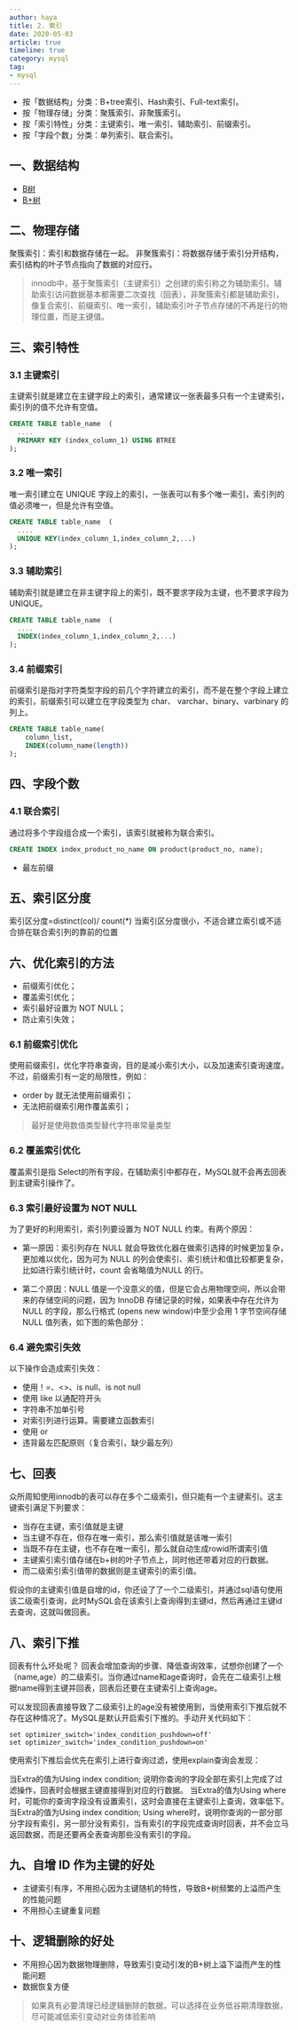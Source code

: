 ```yaml
---
author: haya
title: 2. 索引
date: 2020-05-03
article: true
timeline: true
category: mysql
tag:
- mysql
---
```


- 按「数据结构」分类：B+tree索引、Hash索引、Full-text索引。
- 按「物理存储」分类：聚簇索引、非聚簇索引。
- 按「索引特性」分类：主键索引、唯一索引、辅助索引、前缀索引。
- 按「字段个数」分类：单列索引、联合索引。

## 一、数据结构

- [B树](/algo/数据结构/B树)
- [B+树](/algo/数据结构/B+树) 

## 二、物理存储
聚簇索引：索引和数据存储在一起。
非聚簇索引：将数据存储于索引分开结构，索引结构的叶子节点指向了数据的对应行。

> innodb中，基于聚簇索引（主键索引）之创建的索引称之为辅助索引。辅助索引访问数据基本都需要二次查找（回表），非聚簇索引都是辅助索引，像复合索引、前缀索引、唯一索引，辅助索引叶子节点存储的不再是行的物理位置，而是主键值。

## 三、索引特性

### 3.1 主键索引
主键索引就是建立在主键字段上的索引，通常建议一张表最多只有一个主键索引，索引列的值不允许有空值。

```sql
CREATE TABLE table_name  (
  ....
  PRIMARY KEY (index_column_1) USING BTREE
);
```

### 3.2 唯一索引
唯一索引建立在 UNIQUE 字段上的索引，一张表可以有多个唯一索引，索引列的值必须唯一，但是允许有空值。

```sql
CREATE TABLE table_name  (
  ....
  UNIQUE KEY(index_column_1,index_column_2,...) 
);
```

### 3.3 辅助索引
辅助索引就是建立在非主键字段上的索引，既不要求字段为主键，也不要求字段为 UNIQUE。
```sql
CREATE TABLE table_name  (
  ....
  INDEX(index_column_1,index_column_2,...) 
);
```

### 3.4 前缀索引

前缀索引是指对字符类型字段的前几个字符建立的索引，而不是在整个字段上建立的索引，前缀索引可以建立在字段类型为 char、 varchar、binary、varbinary 的列上。

```sql
CREATE TABLE table_name(
    column_list,
    INDEX(column_name(length))
); 
```


## 四、字段个数

### 4.1 联合索引
通过将多个字段组合成一个索引，该索引就被称为联合索引。
```sql
CREATE INDEX index_product_no_name ON product(product_no, name);
```
- 最左前缀

## 五、索引区分度

索引区分度=distinct(col)/ count(*)
当索引区分度很小，不适合建立索引或不适合排在联合索引列的靠前的位置

## 六、优化索引的方法

- 前缀索引优化；
- 覆盖索引优化；
- 索引最好设置为 NOT NULL；
- 防止索引失效；

### 6.1 前缀索引优化
使用前缀索引，优化字符串查询，目的是减小索引大小，以及加速索引查询速度。
不过，前缀索引有一定的局限性，例如：
- order by 就无法使用前缀索引；
- 无法把前缀索引用作覆盖索引；
> 最好是使用数值类型替代字符串常量类型

### 6.2 覆盖索引优化

覆盖索引是指 Select的所有字段，在辅助索引中都存在，MySQL就不会再去回表到主键索引操作了。


### 6.3 索引最好设置为 NOT NULL
为了更好的利用索引，索引列要设置为 NOT NULL 约束。有两个原因：
- 第一原因：索引列存在 NULL 就会导致优化器在做索引选择的时候更加复杂，更加难以优化，因为可为 NULL 的列会使索引、索引统计和值比较都更复杂，比如进行索引统计时，count 会省略值为NULL 的行。

- 第二个原因：NULL 值是一个没意义的值，但是它会占用物理空间，所以会带来的存储空间的问题，因为 InnoDB 存储记录的时候，如果表中存在允许为 NULL 的字段，那么行格式 (opens new window)中至少会用 1 字节空间存储 NULL 值列表，如下图的紫色部分：

### 6.4 避免索引失效
以下操作会造成索引失效：
- 使用！=、<>、is null、is not null
- 使用 like 以通配符开头
- 字符串不加单引号
- 对索引列进行运算。需要建立函数索引
- 使用 or
- 违背最左匹配原则（复合索引，缺少最左列）


## 七、回表
众所周知使用innodb的表可以存在多个二级索引，但只能有一个主键索引。这主键索引满足下列要求：
- 当存在主键，索引值就是主键
- 当主键不存在，但存在唯一索引，那么索引值就是该唯一索引
- 当既不存在主键，也不存在唯一索引，那么就自动生成rowid所谓索引值
- 主键索引索引值存储在b+树的叶子节点上，同时他还带着对应的行数据。
- 而二级索引索引值带的数据则是主键索引的索引值。

假设你的主键索引值是自增的id，你还设了了一个二级索引，并通过sql语句使用该二级索引查询，此时MySQL会在该索引上查询得到主键id，然后再通过主键id去查询，这就叫做回表。

## 八、索引下推

回表有什么坏处呢？
回表会增加查询的步骤、降低查询效率，试想你创建了一个（name,age）的二级索引。当你通过name和age查询时，会先在二级索引上根据name得到主键并回表，回表后还要在主键索引上查询age。

可以发现回表直接导致了二级索引上的age没有被使用到，当使用索引下推后就不存在这种情况了。MySQL是默认开启索引下推的。手动开关代码如下：

```shell
set optimizer_switch='index_condition_pushdown=off'
set optimizer_switch='index_condition_pushdown=on'
```

使用索引下推后会优先在索引上进行查询过滤，使用explain查询会发现：

当Extra的值为Using index condition; 说明你查询的字段全部在索引上完成了过滤操作，回表时会根据主键直接得到对应的行数据。
当Extra的值为Using where时，可能你的查询字段没有设置索引，这时会直接在主键索引上查询，效率低下。
当Extra的值为Using index condition; Using where时，说明你查询的一部分部分字段有索引，另一部分没有索引，当有索引的字段完成查询时回表，并不会立马返回数据，而是还要再全表查询那些没有索引的字段。



## 九、自增 ID 作为主键的好处
- 主键索引有序，不用担心因为主键随机的特性，导致B+树频繁的上溢而产生的性能问题
- 不用担心主键重复问题

## 十、逻辑删除的好处

- 不用担心因为数据物理删除，导致索引变动引发的B+树上溢下溢而产生的性能问题
- 数据恢复方便

> 如果真有必要清理已经逻辑删除的数据，可以选择在业务低谷期清理数据，尽可能减低索引变动对业务体验影响